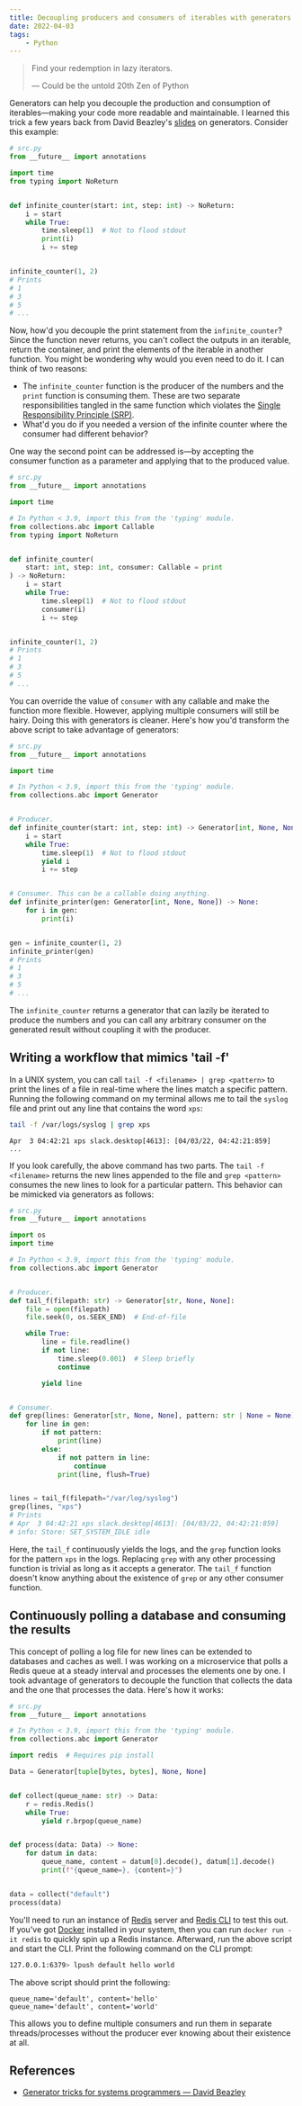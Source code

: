 ```yaml
---
title: Decoupling producers and consumers of iterables with generators in Python
date: 2022-04-03
tags:
    - Python
---
```


> Find your redemption in lazy iterators.
>
> — Could be the untold 20th Zen of Python


Generators can help you decouple the production and consumption of iterables—making your
code more readable and maintainable. I learned this trick a few years back from David
Beazley's [slides](https://www.dabeaz.com/generators/Generators.pdf) on generators.
Consider this example:

```python
# src.py
from __future__ import annotations

import time
from typing import NoReturn


def infinite_counter(start: int, step: int) -> NoReturn:
    i = start
    while True:
        time.sleep(1)  # Not to flood stdout
        print(i)
        i += step


infinite_counter(1, 2)
# Prints
# 1
# 3
# 5
# ...
```

Now, how'd you decouple the print statement from the `infinite_counter`? Since the
function never returns, you can't collect the outputs in an iterable, return the
container, and print the elements of the iterable in another function. You might be
wondering why would you even need to do it. I can think of two reasons:

* The `infinite_counter` function is the producer of the numbers and the `print`
function is consuming them. These are two separate responsibilities tangled in the same
function which violates the
[Single Responsibility Principle (SRP)](https://en.wikipedia.org/wiki/Single-responsibility_principle).
* What'd you do if you needed a version of the infinite counter where the consumer had
different behavior?

One way the second point can be addressed is—by accepting the consumer function as a
parameter and applying that to the produced value.

```python
# src.py
from __future__ import annotations

import time

# In Python < 3.9, import this from the 'typing' module.
from collections.abc import Callable
from typing import NoReturn


def infinite_counter(
    start: int, step: int, consumer: Callable = print
) -> NoReturn:
    i = start
    while True:
        time.sleep(1)  # Not to flood stdout
        consumer(i)
        i += step


infinite_counter(1, 2)
# Prints
# 1
# 3
# 5
# ...
```
You can override the value of `consumer` with any callable and make the function more
flexible. However, applying multiple consumers will still be hairy. Doing this with
generators is cleaner. Here's how you'd transform the above script to take advantage of
generators:

```python
# src.py
from __future__ import annotations

import time

# In Python < 3.9, import this from the 'typing' module.
from collections.abc import Generator


# Producer.
def infinite_counter(start: int, step: int) -> Generator[int, None, None]:
    i = start
    while True:
        time.sleep(1)  # Not to flood stdout
        yield i
        i += step


# Consumer. This can be a callable doing anything.
def infinite_printer(gen: Generator[int, None, None]) -> None:
    for i in gen:
        print(i)


gen = infinite_counter(1, 2)
infinite_printer(gen)
# Prints
# 1
# 3
# 5
# ...
```

The `infinite_counter` returns a generator that can lazily be iterated to produce the
numbers and you can call any arbitrary consumer on the generated result without coupling
it with the producer.

## Writing a workflow that mimics 'tail -f'

In a UNIX system, you can call `tail -f <filename> | grep <pattern>` to print the lines
of a file in real-time where the lines match a specific pattern. Running the following
command on my terminal allows me to tail the `syslog` file and print out any line that
contains the word `xps`:

```sh
tail -f /var/logs/syslog | grep xps
```

```
Apr  3 04:42:21 xps slack.desktop[4613]: [04/03/22, 04:42:21:859]
...
```

If you look carefully, the above command has two parts. The `tail -f <filename>` returns
the new lines appended to the file and `grep <pattern>` consumes the new lines to look
for a particular pattern. This behavior can be mimicked via generators as follows:

```python
# src.py
from __future__ import annotations

import os
import time

# In Python < 3.9, import this from the 'typing' module.
from collections.abc import Generator


# Producer.
def tail_f(filepath: str) -> Generator[str, None, None]:
    file = open(filepath)
    file.seek(0, os.SEEK_END)  # End-of-file

    while True:
        line = file.readline()
        if not line:
            time.sleep(0.001)  # Sleep briefly
            continue

        yield line


# Consumer.
def grep(lines: Generator[str, None, None], pattern: str | None = None) -> None:
    for line in gen:
        if not pattern:
            print(line)
        else:
            if not pattern in line:
                continue
            print(line, flush=True)


lines = tail_f(filepath="/var/log/syslog")
grep(lines, "xps")
# Prints
# Apr  3 04:42:21 xps slack.desktop[4613]: [04/03/22, 04:42:21:859]
# info: Store: SET_SYSTEM_IDLE idle
```

Here, the `tail_f` continuously yields the logs, and the `grep` function looks for the
pattern `xps` in the logs. Replacing `grep` with any other processing function is
trivial as long as it accepts a generator. The `tail_f` function doesn't know anything
about the existence of `grep` or any other consumer function.

## Continuously polling a database and consuming the results

This concept of polling a log file for new lines can be extended to databases and caches
as well. I was working on a microservice that polls a Redis queue at a steady interval
and processes the elements one by one. I took advantage of generators to decouple the
function that collects the data and the one that processes the data. Here's how it works:

```python
# src.py
from __future__ import annotations

# In Python < 3.9, import this from the 'typing' module.
from collections.abc import Generator

import redis  # Requires pip install

Data = Generator[tuple[bytes, bytes], None, None]


def collect(queue_name: str) -> Data:
    r = redis.Redis()
    while True:
        yield r.brpop(queue_name)


def process(data: Data) -> None:
    for datum in data:
        queue_name, content = datum[0].decode(), datum[1].decode()
        print(f"{queue_name=}, {content=}")


data = collect("default")
process(data)
```

You'll need to run an instance of [Redis](https://redis.io) server and
[Redis CLI](https://redis.io/docs/manual/cli/) to test this out. If you've got
[Docker](https://www.docker.com/) installed in your system, then you can run
`docker run -it redis` to quickly spin up a Redis instance. Afterward, run the above
script and start the CLI. Print the following command on the CLI prompt:

```sh
127.0.0.1:6379> lpush default hello world
```
The above script should print the following:

```
queue_name='default', content='hello'
queue_name='default', content='world'
```

This allows you to define multiple consumers and run them in separate threads/processes
without the producer ever knowing about their existence at all.

## References

* [Generator tricks for systems programmers — David Beazley](https://www.dabeaz.com/generators/Generators.pdf)

